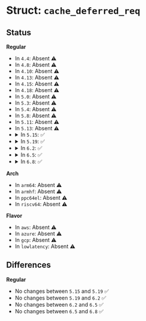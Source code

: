 # Struct: <code>cache_deferred_req</code>

## Status
<b>Regular</b>
<ul>
<li>
In <code>4.4</code>: Absent ⚠️
</li>
<li>
In <code>4.8</code>: Absent ⚠️
</li>
<li>
In <code>4.10</code>: Absent ⚠️
</li>
<li>
In <code>4.13</code>: Absent ⚠️
</li>
<li>
In <code>4.15</code>: Absent ⚠️
</li>
<li>
In <code>4.18</code>: Absent ⚠️
</li>
<li>
In <code>5.0</code>: Absent ⚠️
</li>
<li>
In <code>5.3</code>: Absent ⚠️
</li>
<li>
In <code>5.4</code>: Absent ⚠️
</li>
<li>
In <code>5.8</code>: Absent ⚠️
</li>
<li>
In <code>5.11</code>: Absent ⚠️
</li>
<li>
In <code>5.13</code>: Absent ⚠️
</li>
<li>
<details>
<summary>In <code>5.15</code>: ✅</summary>

```c
struct cache_deferred_req {
    struct hlist_node hash;
    struct list_head recent;
    struct cache_head *item;
    void *owner;
    void (*revisit)(struct cache_deferred_req *, int);
};
```
</details>
</li>
<li>
<details>
<summary>In <code>5.19</code>: ✅</summary>

```c
struct cache_deferred_req {
    struct hlist_node hash;
    struct list_head recent;
    struct cache_head *item;
    void *owner;
    void (*revisit)(struct cache_deferred_req *, int);
};
```
</details>
</li>
<li>
<details>
<summary>In <code>6.2</code>: ✅</summary>

```c
struct cache_deferred_req {
    struct hlist_node hash;
    struct list_head recent;
    struct cache_head *item;
    void *owner;
    void (*revisit)(struct cache_deferred_req *, int);
};
```
</details>
</li>
<li>
<details>
<summary>In <code>6.5</code>: ✅</summary>

```c
struct cache_deferred_req {
    struct hlist_node hash;
    struct list_head recent;
    struct cache_head *item;
    void *owner;
    void (*revisit)(struct cache_deferred_req *, int);
};
```
</details>
</li>
<li>
<details>
<summary>In <code>6.8</code>: ✅</summary>

```c
struct cache_deferred_req {
    struct hlist_node hash;
    struct list_head recent;
    struct cache_head *item;
    void *owner;
    void (*revisit)(struct cache_deferred_req *, int);
};
```
</details>
</li>
</ul>
<b>Arch</b>
<ul>
<li>
In <code>arm64</code>: Absent ⚠️
</li>
<li>
In <code>armhf</code>: Absent ⚠️
</li>
<li>
In <code>ppc64el</code>: Absent ⚠️
</li>
<li>
In <code>riscv64</code>: Absent ⚠️
</li>
</ul>
<b>Flavor</b>
<ul>
<li>
In <code>aws</code>: Absent ⚠️
</li>
<li>
In <code>azure</code>: Absent ⚠️
</li>
<li>
In <code>gcp</code>: Absent ⚠️
</li>
<li>
In <code>lowlatency</code>: Absent ⚠️
</li>
</ul>

## Differences
<b>Regular</b>
<ul>
<li>
No changes between <code>5.15</code> and <code>5.19</code> ✅
</li>
<li>
No changes between <code>5.19</code> and <code>6.2</code> ✅
</li>
<li>
No changes between <code>6.2</code> and <code>6.5</code> ✅
</li>
<li>
No changes between <code>6.5</code> and <code>6.8</code> ✅
</li>
</ul>
